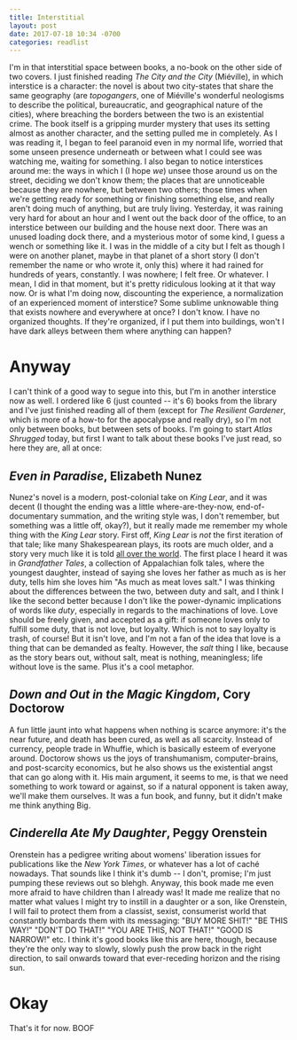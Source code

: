 ```yaml
---
title: Interstitial
layout: post
date: 2017-07-18 10:34 -0700
categories: readlist
---
```


I'm in that interstitial space between books, a no-book on 
the other side of two covers.  I just finished reading *The 
City and the City* (Miéville), in which interstice is a 
character: the novel is about two city-states that share the 
same geography (are *topogangers*, one of Miéville's 
wonderful neologisms to describe the political,
bureaucratic, and geographical nature of the cities), where 
breaching the borders between the two is an existential 
crime. The book itself is a gripping murder mystery that 
uses its setting almost as another character, and the 
setting pulled me in completely. As I was reading it, I 
began to feel paranoid even in my normal life, worried that 
some unseen presence underneath or between what I 
could see was watching me, waiting for something.
I also began to notice interstices around me: the ways in 
which I (I hope *we*) unsee those around us on the street, 
deciding we don't know them; the places that are 
unnoticeable because they are nowhere, but between two 
others; those times when we're getting ready for 
something or finishing something else, and really aren't 
doing much of anything, but are truly living. Yesterday, it 
was raining very hard for about an hour and I went out the 
back door of the office, to an interstice between our 
building and the house next door. There was an unused 
loading dock there, and a mysterious motor of some kind, I 
guess a wench or something like it. I was in the middle of 
a city but I felt as though I were on another planet, maybe 
in that planet of a short story (I don't remember the name 
or who wrote it, only this) where it had rained for 
hundreds of years, constantly. I was nowhere; I felt free.
Or whatever. I mean, I did in that moment, but it's pretty 
ridiculous looking at it that way now. Or is what I'm doing 
now, discounting the experience, a normalization of an 
experienced moment of interstice? Some sublime 
unknowable thing that exists nowhere and everywhere at 
once? I don't know. I have no organized thoughts. If 
they're organized, if I put them into buildings, won't I have 
dark alleys between them where anything can happen?

# Anyway

I can't think of a good way to segue into this, but I'm in 
another interstice now as well. I ordered like 6 (just 
counted -- it's 6) books from the library and I've just 
finished reading all of them (except for *The Resilient 
Gardener*, which is more of a how-to for the apocalypse 
and really dry), so I'm not only between books, but 
between sets of books. I'm going to start *Atlas Shrugged* 
today, but first I want to talk about these books I've just 
read, so here they are, all at once:

## *Even in Paradise*, Elizabeth Nunez

Nunez's novel is a modern, post-colonial take on *King 
Lear*, and it was decent (I thought the ending was a little 
where-are-they-now, end-of-documentary summation, and 
the writing style was, I don't remember, but something 
was a little off, okay?), but it really made me remember my 
whole thing with the *King Lear* story. First off, *King 
Lear* is *not* the first iteration of that tale; like many 
Shakespearean plays, its roots are much older, and a story 
very much like it is told [all over the world][salts]. The first 
place I heard it was in *Grandfather Tales*, a collection of 
Appalachian folk tales, where the youngest daughter, 
instead of saying she loves her father as much as is her 
duty, tells him she loves him "As much as meat loves salt." 
I was thinking about the differences between the two, 
between duty and salt, and I think I like the second better 
because I don't like the power-dynamic implications of 
words like *duty*, especially in regards to the 
machinations of love. Love should be freely given, and 
accepted as a gift: if someone loves only to fulfill some 
duty, that is not love, but loyalty. Which is not to say 
loyalty is trash, of course! But it isn't love, and I'm not a 
fan of the idea that love is a thing that can be demanded 
as fealty. However, the *salt* thing I like, because as the 
story bears out, without salt, meat is nothing, 
meaningless; life without love is the same. Plus it's a cool 
metaphor.

[salts]: http://www.pitt.edu/~dash/salt.html

## *Down and Out in the Magic Kingdom*, Cory Doctorow

A fun little jaunt into what happens when nothing is 
scarce anymore: it's the near future, and death has been 
cured, as well as all scarcity. Instead of currency, people 
trade in Whuffie, which is basically esteem of everyone 
around. Doctorow shows us the joys of transhumanism, 
computer-brains, and post-scarcity economics, but he also 
shows us the existential angst that can go along with it. 
His main argument, it seems to me, is that we need 
something to work toward or against, so if a natural 
opponent is taken away, we'll make them ourselves. It was 
a fun book, and funny, but it didn't make me think 
anything Big.

## *Cinderella Ate My Daughter*, Peggy Orenstein

Orenstein has a pedigree writing about womens' liberation 
issues for publications like the *New York Times*, or 
whatever has a lot of caché nowadays. That sounds like I 
think it's dumb -- I don't, promise; I'm just pumping these 
reviews out so blehgh. Anyway, this book made me even 
more afraid to have children than I already was! It made 
me realize that no matter what values I might try to instill 
in a daughter or a son, like Orenstein, I will fail to protect 
them from a classist, sexist, consumerist world that 
constantly bombards them with its messaging: "BUY 
MORE SHIT!" "BE THIS WAY!" "DON'T DO THAT!" "YOU 
ARE THIS, NOT THAT!" "GOOD IS NARROW!" etc. I think 
it's good books like this are here, though, because they're 
the only way to slowly, slowly push the prow back in the 
right direction, to sail onwards toward that ever-receding 
horizon and the rising sun.

# Okay

That's it for now. BOOF

